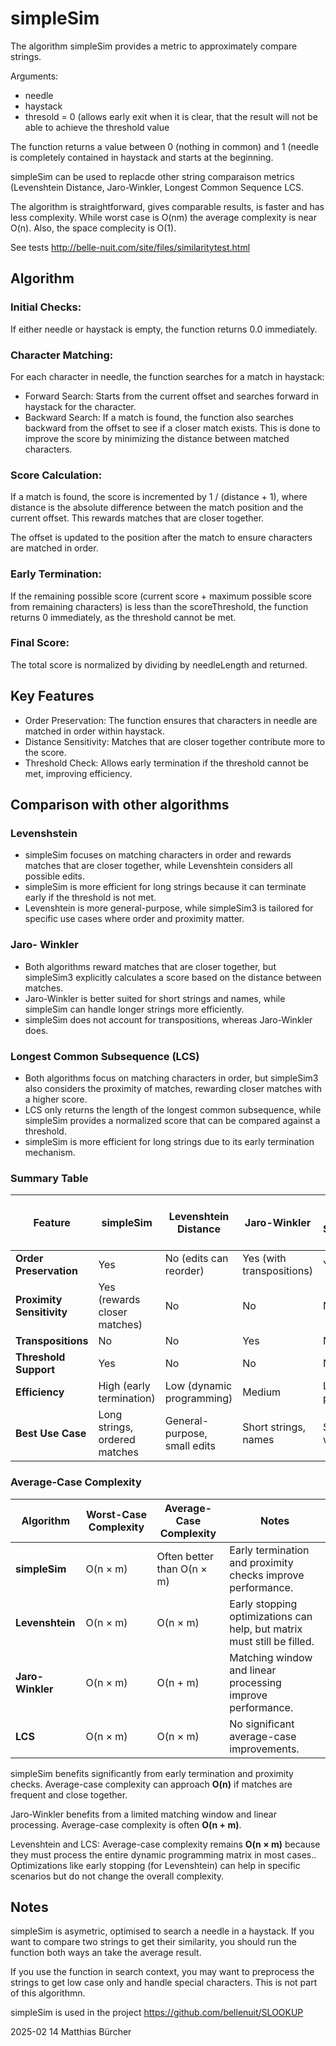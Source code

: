 # simpleSim

The algorithm simpleSim provides a metric to approximately compare strings.

Arguments:
- needle
- haystack
- thresold = 0 (allows early exit when it is clear, that the result will not be able to achieve the threshold value

The function returns a value between 0 (nothing in common) and 1 (needle is completely contained in haystack and starts at the beginning.

simpleSim can be used to replacde other string comparaison metrics (Levenshtein Distance, Jaro-Winkler, Longest Common Sequence LCS.

The algorithm is straightforward, gives comparable results, is faster and has less complexity. While worst case is O(nm) the average complexity is near O(n). Also, the space complecity is O(1).

See tests http://belle-nuit.com/site/files/similaritytest.html

## Algorithm

### Initial Checks:
If either needle or haystack is empty, the function returns 0.0 immediately.

### Character Matching:
For each character in needle, the function searches for a match in haystack:
- Forward Search: Starts from the current offset and searches forward in haystack for the character.
- Backward Search: If a match is found, the function also searches backward from the offset to see if a closer match exists. This is done to improve the score by minimizing the distance between matched characters.

### Score Calculation:
If a match is found, the score is incremented by 1 / (distance + 1), where distance is the absolute difference between the match position and the current offset. This rewards matches that are closer together.

The offset is updated to the position after the match to ensure characters are matched in order.

### Early Termination:
If the remaining possible score (current score + maximum possible score from remaining characters) is less than the scoreThreshold, the function returns 0 immediately, as the threshold cannot be met.

### Final Score:
The total score is normalized by dividing by needleLength and returned.

## Key Features

- Order Preservation: The function ensures that characters in needle are matched in order within haystack.
- Distance Sensitivity: Matches that are closer together contribute more to the score.
- Threshold Check: Allows early termination if the threshold cannot be met, improving efficiency.

## Comparison with other algorithms

### Levenshstein

- simpleSim focuses on matching characters in order and rewards matches that are closer together, while Levenshtein considers all possible edits.
- simpleSim is more efficient for long strings because it can terminate early if the threshold is not met.
- Levenshtein is more general-purpose, while simpleSim3 is tailored for specific use cases where order and proximity matter.

### Jaro- Winkler

- Both algorithms reward matches that are closer together, but simpleSim3 explicitly calculates a score based on the distance between matches.
- Jaro-Winkler is better suited for short strings and names, while simpleSim can handle longer strings more efficiently.
- simpleSim does not account for transpositions, whereas Jaro-Winkler does.

### Longest Common Subsequence (LCS)

- Both algorithms focus on matching characters in order, but simpleSim3 also considers the proximity of matches, rewarding closer matches with a higher score.
- LCS only returns the length of the longest common subsequence, while simpleSim provides a normalized score that can be compared against a threshold.
- simpleSim is more efficient for long strings due to its early termination mechanism.

### **Summary Table**

| Feature                     | simpleSim                     | Levenshtein Distance          | Jaro-Winkler                  | Longest Common Subsequence (LCS) |
|-----------------------------|----------------------------------|-------------------------------|-------------------------------|----------------------------------|
| **Order Preservation**       | Yes                              | No (edits can reorder)        | Yes (with transpositions)     | Yes                              |
| **Proximity Sensitivity**    | Yes (rewards closer matches)     | No                            | No                            | No                               |
| **Transpositions**           | No                               | No                            | Yes                           | No                               |
| **Threshold Support**        | Yes                              | No                            | No                            | No                               |
| **Efficiency**               | High (early termination)         | Low (dynamic programming)     | Medium                        | Low (dynamic programming)        |
| **Best Use Case**            | Long strings, ordered matches   | General-purpose, small edits  | Short strings, names          | Sequences with gaps              |

### Average-Case Complexity

| Algorithm            | Worst-Case Complexity | Average-Case Complexity       | Notes                                      |
|----------------------|-----------------------|-------------------------------|--------------------------------------------|
| **simpleSim**        | O(n × m)             | Often better than O(n × m)    | Early termination and proximity checks improve performance. |
| **Levenshtein**      | O(n × m)             | O(n × m)                      | Early stopping optimizations can help, but matrix must still be filled. |
| **Jaro-Winkler**     | O(n × m)             | O(n + m)                      | Matching window and linear processing improve performance. |
| **LCS**              | O(n × m)             | O(n × m)                      | No significant average-case improvements.  |


simpleSim benefits significantly from early termination and proximity checks. Average-case complexity can approach **O(n)** if matches are frequent and close together.

Jaro-Winkler benefits from a limited matching window and linear processing. Average-case complexity is often **O(n + m)**.

Levenshtein and LCS: Average-case complexity remains **O(n × m)** because they must process the entire dynamic programming matrix in most cases.. Optimizations like early stopping (for Levenshtein) can help in specific scenarios but do not change the overall complexity.

## Notes

simpleSim is asymetric, optimised to search a needle in a haystack. If you want to compare two strings to get their similarity, you should run the function both ways an take the average result.

If you use the function in search context, you may want to preprocess the strings to get low case only and handle special characters. This is not part of this algorithmn.

simpleSim is used in the project https://github.com/bellenuit/SLOOKUP

2025-02 14 Matthias Bürcher
